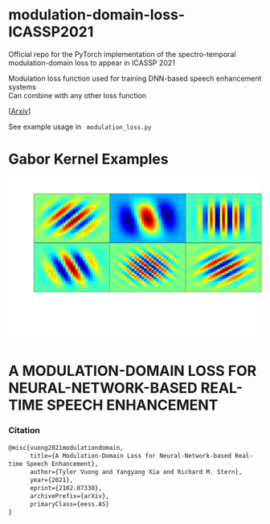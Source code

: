 # modulation-domain-loss-ICASSP2021

Official repo for the PyTorch implementation of the spectro-temporal modulation-domain loss to appear in ICASSP 2021

Modulation loss function used for training DNN-based speech enhancement systems \
Can combine with any other loss function

[[Arxiv](https://arxiv.org/pdf/2102.07330.pdf)]

See example usage in <code> modulation_loss.py </code>

# Gabor Kernel Examples
![alt text](gabor_filters_new.png "Gabor-STRF Kernels")
# A MODULATION-DOMAIN LOSS FOR NEURAL-NETWORK-BASED REAL-TIME SPEECH ENHANCEMENT
### Citation

```
@misc{vuong2021modulationdomain,
      title={A Modulation-Domain Loss for Neural-Network-based Real-time Speech Enhancement}, 
      author={Tyler Vuong and Yangyang Xia and Richard M. Stern},
      year={2021},
      eprint={2102.07330},
      archivePrefix={arXiv},
      primaryClass={eess.AS}
}

```
